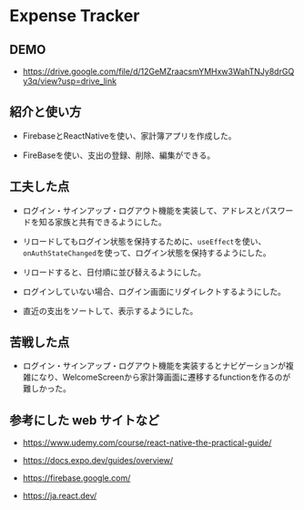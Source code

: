 # Expense Tracker

## DEMO

- <https://drive.google.com/file/d/12GeMZraacsmYMHxw3WahTNJy8drGQy3q/view?usp=drive_link>

## 紹介と使い方

- FirebaseとReactNativeを使い、家計簿アプリを作成した。

- FireBaseを使い、支出の登録、削除、編集ができる。

## 工夫した点

- ログイン・サインアップ・ログアウト機能を実装して、アドレスとパスワードを知る家族と共有できるようにした。

- リロードしてもログイン状態を保持するために、`useEffect`を使い、`onAuthStateChanged`を使って、ログイン状態を保持するようにした。

- リロードすると、日付順に並び替えるようにした。

- ログインしていない場合、ログイン画面にリダイレクトするようにした。

- 直近の支出をソートして、表示するようにした。

## 苦戦した点

- ログイン・サインアップ・ログアウト機能を実装するとナビゲーションが複雑になり、WelcomeScreenから家計簿画面に遷移するfunctionを作るのが難しかった。

## 参考にした web サイトなど

- <https://www.udemy.com/course/react-native-the-practical-guide/>

- <https://docs.expo.dev/guides/overview/>

- <https://firebase.google.com/>

- <https://ja.react.dev/>
